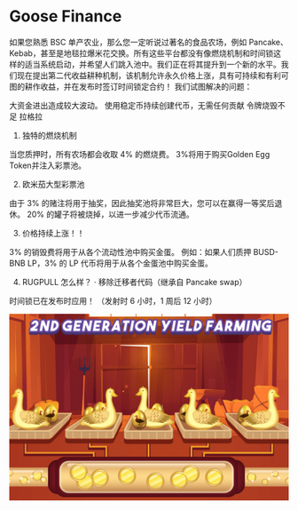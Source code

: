 # Goose Finance

如果您熟悉 BSC 单产农业，那么您一定听说过著名的食品农场，例如 Pancake、Kebab，甚至是地毯拉爆米花交换。所有这些平台都没有像燃烧机制和时间锁这样的适当系统启动，并希望人们跳入池中。我们正在将其提升到一个新的水平。我们现在提出第二代收益耕种机制，该机制允许永久价格上涨，具有可持续和有利可图的耕作收益，并在发布时签订时间锁定合约！
我们试图解决的问题：

  大资金进出造成较大波动。
  使用稳定币持续创建代币，无需任何贡献
  令牌烧毁不足
  拉格拉

1) 独特的燃烧机制

  当您质押时，所有农场都会收取 4% 的燃烧费。
  3%将用于购买Golden Egg Token并注入彩票池。

2) 欧米茄大型彩票池

  由于 3% 的赌注将用于抽奖，因此抽奖池将非常巨大，您可以在赢得一等奖后退休。
  20% 的罐子将被烧掉，以进一步减少代币流通。

3) 价格持续上涨！！

  3% 的销毁费将用于从各个流动性池中购买金蛋。
  例如：如果人们质押 BUSD-BNB LP，3% 的 LP 代币将用于从各个金蛋池中购买金蛋。

4) RUGPULL 怎么样？
· 移除迁移者代码（继承自 Pancake swap）

  时间锁已在发布时应用！ （发射时 6 小时，1 周后 12 小时）

![goosefinance-dapp-high-risk-bsc-image1_13b315aafa78c0138f0296177cad891c](goosefinance-dapp-high-risk-bsc-image1_13b315aafa78c0138f0296177cad891c.png)
